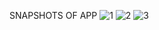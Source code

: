 SNAPSHOTS OF APP
![1](https://user-images.githubusercontent.com/78656126/228843996-7773a34a-0321-4c29-ac64-ca3cc0c06058.png)
![2](https://user-images.githubusercontent.com/78656126/228844013-faacec54-899c-4a48-a719-d0a3ddcc0a61.png)
![3](https://user-images.githubusercontent.com/78656126/228844025-f72fd4fb-8996-45d9-9b0f-3c6d1b55991a.png)
